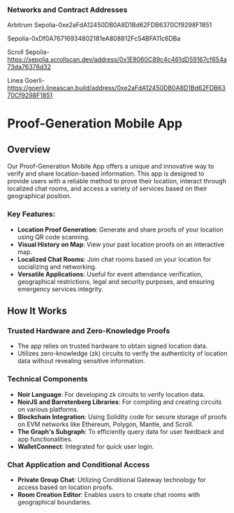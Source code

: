 ### Networks and Contract Addresses

Arbitrum Sepolia-0xe2aFdA12450DB0A8D1Bd62FDB6370Cf9298F1851

Sepolia-0xDf0A76716934802181eA808812Fc54BFA11c6DBa

Scroll Sepolia-https://sepolia.scrollscan.dev/address/0x1E9060C89c4c461dD59167cf654a73da76378d32

Linea Goerli-https://goerli.lineascan.build/address/0xe2aFdA12450DB0A8D1Bd62FDB6370Cf9298F1851

# Proof-Generation Mobile App

## Overview

Our Proof-Generation Mobile App offers a unique and innovative way to verify and share location-based information. This app is designed to provide users with a reliable method to prove their location, interact through localized chat rooms, and access a variety of services based on their geographical position.

### Key Features:

- **Location Proof Generation**: Generate and share proofs of your location using QR code scanning.
- **Visual History on Map**: View your past location proofs on an interactive map.
- **Localized Chat Rooms**: Join chat rooms based on your location for socializing and networking.
- **Versatile Applications**: Useful for event attendance verification, geographical restrictions, legal and security purposes, and ensuring emergency services integrity.

## How It Works

### Trusted Hardware and Zero-Knowledge Proofs

- The app relies on trusted hardware to obtain signed location data.
- Utilizes zero-knowledge (zk) circuits to verify the authenticity of location data without revealing sensitive information.

### Technical Components

- **Noir Language**: For developing zk circuits to verify location data.
- **NoirJS and Barretenberg Libraries**: For compiling and creating circuits on various platforms.
- **Blockchain Integration**: Using Solidity code for secure storage of proofs on EVM networks like Ethereum, Polygon, Mantle, and Scroll.
- **The Graph's Subgraph**: To efficiently query data for user feedback and app functionalities.
- **WalletConnect**: Integrated for quick user login.

### Chat Application and Conditional Access

- **Private Group Chat**: Utilizing Conditional Gateway technology for access based on location proofs.
- **Room Creation Editor**: Enables users to create chat rooms with geographical boundaries.
